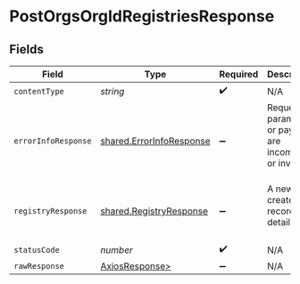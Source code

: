 # PostOrgsOrgIdRegistriesResponse


## Fields

| Field                                                                | Type                                                                 | Required                                                             | Description                                                          |
| -------------------------------------------------------------------- | -------------------------------------------------------------------- | -------------------------------------------------------------------- | -------------------------------------------------------------------- |
| `contentType`                                                        | *string*                                                             | :heavy_check_mark:                                                   | N/A                                                                  |
| `errorInfoResponse`                                                  | [shared.ErrorInfoResponse](../../models/shared/errorinforesponse.md) | :heavy_minus_sign:                                                   | Request parameters or payload are incomplete or invalid.<br/><br/>   |
| `registryResponse`                                                   | [shared.RegistryResponse](../../models/shared/registryresponse.md)   | :heavy_minus_sign:                                                   | A newly created record details.<br/><br/>                            |
| `statusCode`                                                         | *number*                                                             | :heavy_check_mark:                                                   | N/A                                                                  |
| `rawResponse`                                                        | [AxiosResponse>](https://axios-http.com/docs/res_schema)             | :heavy_minus_sign:                                                   | N/A                                                                  |